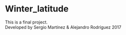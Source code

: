 # Winter_latitude
This is a final project.
<br>Developed by Sergio Martínez & Alejandro Rodríguez
2017

